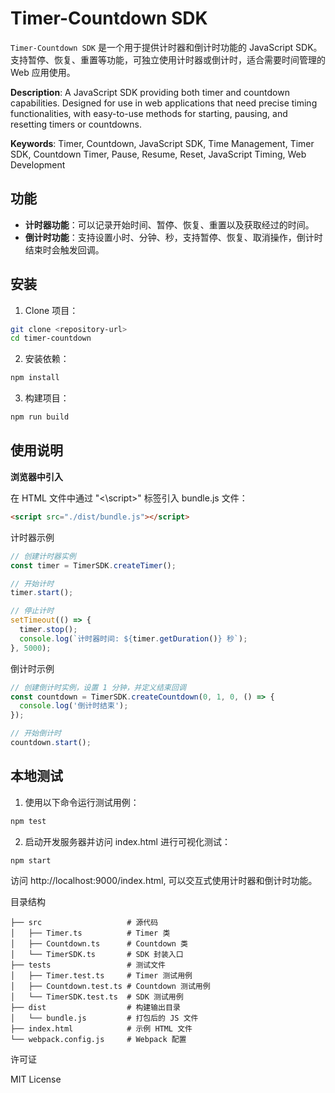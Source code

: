# Timer-Countdown SDK

`Timer-Countdown SDK` 是一个用于提供计时器和倒计时功能的 JavaScript SDK。支持暂停、恢复、重置等功能，可独立使用计时器或倒计时，适合需要时间管理的 Web 应用使用。

**Description**: A JavaScript SDK providing both timer and countdown capabilities. Designed for use in web applications that need precise timing functionalities, with easy-to-use methods for starting, pausing, and resetting timers or countdowns.

**Keywords**: Timer, Countdown, JavaScript SDK, Time Management, Timer SDK, Countdown Timer, Pause, Resume, Reset, JavaScript Timing, Web Development

## 功能

- **计时器功能**：可以记录开始时间、暂停、恢复、重置以及获取经过的时间。
- **倒计时功能**：支持设置小时、分钟、秒，支持暂停、恢复、取消操作，倒计时结束时会触发回调。

## 安装

1. Clone 项目：

```bash
git clone <repository-url>
cd timer-countdown
```

2.	安装依赖：
```bash
npm install
```
3.	构建项目：
```bash
npm run build
```

## **使用说明**

**浏览器中引入**

在 HTML 文件中通过 "<\script>" 标签引入 bundle.js 文件：

```html
<script src="./dist/bundle.js"></script>
```
计时器示例
```js
// 创建计时器实例
const timer = TimerSDK.createTimer();

// 开始计时
timer.start();

// 停止计时
setTimeout(() => {
  timer.stop();
  console.log(`计时器时间: ${timer.getDuration()} 秒`);
}, 5000);
```
倒计时示例
```js
// 创建倒计时实例，设置 1 分钟，并定义结束回调
const countdown = TimerSDK.createCountdown(0, 1, 0, () => {
  console.log('倒计时结束');
});

// 开始倒计时
countdown.start();
```
## **本地测试**

1.	使用以下命令运行测试用例：
```bash
npm test
```

2.	启动开发服务器并访问 index.html 进行可视化测试：
```bash
npm start
```

访问 http://localhost:9000/index.html, 可以交互式使用计时器和倒计时功能。

目录结构
```plaintext
├── src                   # 源代码
│   ├── Timer.ts          # Timer 类
│   ├── Countdown.ts      # Countdown 类
│   └── TimerSDK.ts       # SDK 封装入口
├── tests                 # 测试文件
│   ├── Timer.test.ts     # Timer 测试用例
│   ├── Countdown.test.ts # Countdown 测试用例
│   └── TimerSDK.test.ts  # SDK 测试用例
├── dist                  # 构建输出目录
│   └── bundle.js         # 打包后的 JS 文件
├── index.html            # 示例 HTML 文件
└── webpack.config.js     # Webpack 配置
```
许可证

MIT License